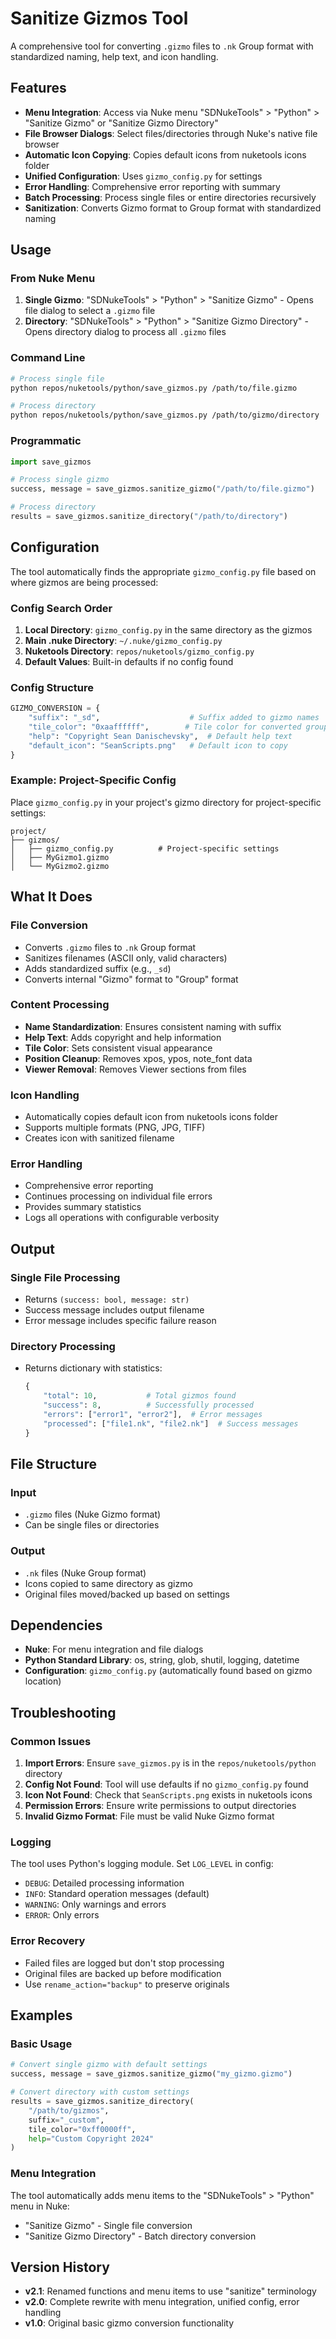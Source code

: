 # Sanitize Gizmos Tool

A comprehensive tool for converting `.gizmo` files to `.nk` Group format with standardized naming, help text, and icon handling.

## Features

- **Menu Integration**: Access via Nuke menu "SDNukeTools" > "Python" > "Sanitize Gizmo" or "Sanitize Gizmo Directory"
- **File Browser Dialogs**: Select files/directories through Nuke's native file browser
- **Automatic Icon Copying**: Copies default icons from nuketools icons folder
- **Unified Configuration**: Uses `gizmo_config.py` for settings
- **Error Handling**: Comprehensive error reporting with summary
- **Batch Processing**: Process single files or entire directories recursively
- **Sanitization**: Converts Gizmo format to Group format with standardized naming

## Usage

### From Nuke Menu
1. **Single Gizmo**: "SDNukeTools" > "Python" > "Sanitize Gizmo" - Opens file dialog to select a `.gizmo` file
2. **Directory**: "SDNukeTools" > "Python" > "Sanitize Gizmo Directory" - Opens directory dialog to process all `.gizmo` files

### Command Line
```bash
# Process single file
python repos/nuketools/python/save_gizmos.py /path/to/file.gizmo

# Process directory
python repos/nuketools/python/save_gizmos.py /path/to/gizmo/directory
```

### Programmatic
```python
import save_gizmos

# Process single gizmo
success, message = save_gizmos.sanitize_gizmo("/path/to/file.gizmo")

# Process directory
results = save_gizmos.sanitize_directory("/path/to/directory")
```

## Configuration

The tool automatically finds the appropriate `gizmo_config.py` file based on where gizmos are being processed:

### Config Search Order
1. **Local Directory**: `gizmo_config.py` in the same directory as the gizmos
2. **Main .nuke Directory**: `~/.nuke/gizmo_config.py`
3. **Nuketools Directory**: `repos/nuketools/gizmo_config.py`
4. **Default Values**: Built-in defaults if no config found

### Config Structure
```python
GIZMO_CONVERSION = {
    "suffix": "_sd",                    # Suffix added to gizmo names
    "tile_color": "0xaaffffff",        # Tile color for converted groups
    "help": "Copyright Sean Danischevsky",  # Default help text
    "default_icon": "SeanScripts.png"   # Default icon to copy
}
```

### Example: Project-Specific Config
Place `gizmo_config.py` in your project's gizmo directory for project-specific settings:
```
project/
├── gizmos/
│   ├── gizmo_config.py          # Project-specific settings
│   ├── MyGizmo1.gizmo
│   └── MyGizmo2.gizmo
```

## What It Does

### File Conversion
- Converts `.gizmo` files to `.nk` Group format
- Sanitizes filenames (ASCII only, valid characters)
- Adds standardized suffix (e.g., `_sd`)
- Converts internal "Gizmo" format to "Group" format

### Content Processing
- **Name Standardization**: Ensures consistent naming with suffix
- **Help Text**: Adds copyright and help information
- **Tile Color**: Sets consistent visual appearance
- **Position Cleanup**: Removes xpos, ypos, note_font data
- **Viewer Removal**: Removes Viewer sections from files

### Icon Handling
- Automatically copies default icon from nuketools icons folder
- Supports multiple formats (PNG, JPG, TIFF)
- Creates icon with sanitized filename

### Error Handling
- Comprehensive error reporting
- Continues processing on individual file errors
- Provides summary statistics
- Logs all operations with configurable verbosity

## Output

### Single File Processing
- Returns `(success: bool, message: str)`
- Success message includes output filename
- Error message includes specific failure reason

### Directory Processing
- Returns dictionary with statistics:
  ```python
  {
      "total": 10,           # Total gizmos found
      "success": 8,          # Successfully processed
      "errors": ["error1", "error2"],  # Error messages
      "processed": ["file1.nk", "file2.nk"]  # Success messages
  }
  ```

## File Structure

### Input
- `.gizmo` files (Nuke Gizmo format)
- Can be single files or directories

### Output
- `.nk` files (Nuke Group format)
- Icons copied to same directory as gizmo
- Original files moved/backed up based on settings

## Dependencies

- **Nuke**: For menu integration and file dialogs
- **Python Standard Library**: os, string, glob, shutil, logging, datetime
- **Configuration**: `gizmo_config.py` (automatically found based on gizmo location)

## Troubleshooting

### Common Issues

1. **Import Errors**: Ensure `save_gizmos.py` is in the `repos/nuketools/python` directory
2. **Config Not Found**: Tool will use defaults if no `gizmo_config.py` found
3. **Icon Not Found**: Check that `SeanScripts.png` exists in nuketools icons
4. **Permission Errors**: Ensure write permissions to output directories
5. **Invalid Gizmo Format**: File must be valid Nuke Gizmo format

### Logging

The tool uses Python's logging module. Set `LOG_LEVEL` in config:
- `DEBUG`: Detailed processing information
- `INFO`: Standard operation messages (default)
- `WARNING`: Only warnings and errors
- `ERROR`: Only errors

### Error Recovery

- Failed files are logged but don't stop processing
- Original files are backed up before modification
- Use `rename_action="backup"` to preserve originals

## Examples

### Basic Usage
```python
# Convert single gizmo with default settings
success, message = save_gizmos.sanitize_gizmo("my_gizmo.gizmo")

# Convert directory with custom settings
results = save_gizmos.sanitize_directory(
    "/path/to/gizmos",
    suffix="_custom",
    tile_color="0xff0000ff",
    help="Custom Copyright 2024"
)
```

### Menu Integration
The tool automatically adds menu items to the "SDNukeTools" > "Python" menu in Nuke:
- "Sanitize Gizmo" - Single file conversion
- "Sanitize Gizmo Directory" - Batch directory conversion

## Version History

- **v2.1**: Renamed functions and menu items to use "sanitize" terminology
- **v2.0**: Complete rewrite with menu integration, unified config, error handling
- **v1.0**: Original basic gizmo conversion functionality 